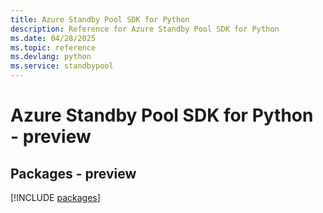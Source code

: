 ```yaml
---
title: Azure Standby Pool SDK for Python
description: Reference for Azure Standby Pool SDK for Python
ms.date: 04/28/2025
ms.topic: reference
ms.devlang: python
ms.service: standbypool
---
```

# Azure Standby Pool SDK for Python - preview
## Packages - preview
[!INCLUDE [packages](standby-pool-index.md)]